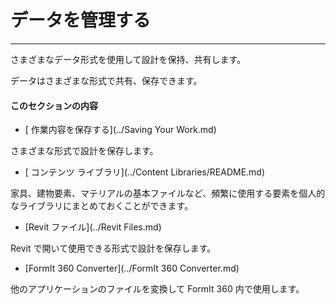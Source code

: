 

# データを管理する

---

さまざまなデータ形式を使用して設計を保持、共有します。

データはさまざまな形式で共有、保存できます。

#### このセクションの内容

* [ 作業内容を保存する](../Saving Your Work.md)

さまざまな形式で設計を保存します。

* [ コンテンツ ライブラリ](../Content Libraries/README.md)

家具、建物要素、マテリアルの基本ファイルなど、頻繁に使用する要素を個人的なライブラリにまとめておくことができます。

* [Revit ファイル](../Revit Files.md)

Revit で開いて使用できる形式で設計を保存します。

* [FormIt 360 Converter](../FormIt 360 Converter.md)

他のアプリケーションのファイルを変換して FormIt 360 内で使用します。


